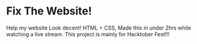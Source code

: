 # Fix The Website!
Help my website Look decent! HTML + CSS, Made this in under 2hrs while watching a live stream. This project is mainly for Hacktober Fest!!!

